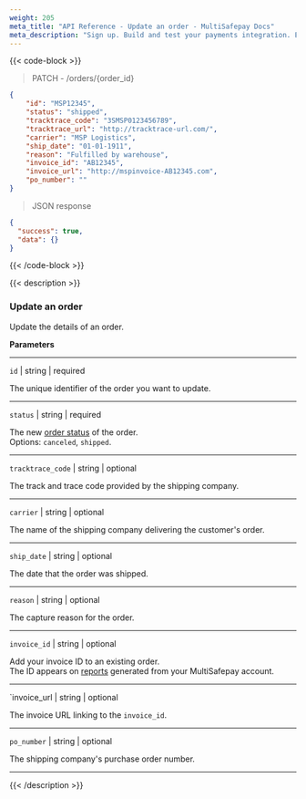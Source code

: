 ```yaml
---
weight: 205
meta_title: "API Reference - Update an order - MultiSafepay Docs"
meta_description: "Sign up. Build and test your payments integration. Explore our products and services. Use our API Reference, SDKs, and wrappers. Get support."
---
```

{{< code-block >}}
> PATCH - /orders/{order_id}

```json
{
    "id": "MSP12345",
    "status": "shipped",
    "tracktrace_code": "3SMSP0123456789",
    "tracktrace_url": "http://tracktrace-url.com/",
    "carrier": "MSP Logistics",
    "ship_date": "01-01-1911",
    "reason": "Fulfilled by warehouse",
    "invoice_id": "AB12345",
    "invoice_url": "http://mspinvoice-AB12345.com",
    "po_number": ""
}

```


> JSON response

```json
{
  "success": true,
  "data": {}
}
```
{{< /code-block >}}

{{< description >}}
### Update an order
Update the details of an order.

**Parameters**

----------------
`id` | string | required

The unique identifier of the order you want to update.

----------------
`status` | string | required

The new [order status](/payments/multisafepay-statuses/) of the order.  
Options: `canceled`, `shipped`.

----------------
`tracktrace_code` | string | optional

The track and trace code provided by the shipping company.

----------------
`carrier` | string | optional

The name of the shipping company delivering the customer's order.

----------------
`ship_date` | string | optional

The date that the order was shipped.

----------------
`reason` | string | optional

The capture reason for the order.

----------------
`invoice_id` | string | optional

Add your invoice ID to an existing order.  
The ID appears on [reports](/business/accounting/reports/) generated from your MultiSafepay account.

----------------
`invoice_url | string | optional

The invoice URL linking to the `invoice_id`.

----------------
`po_number` | string | optional

The shipping company's purchase order number.

----------------
{{< /description >}}